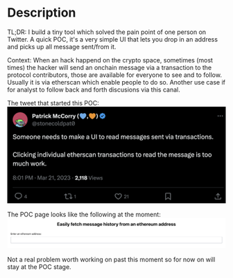 # Description
TL;DR: 
I build a tiny tool which solved the pain point of one person on Twitter.
A quick POC, it's a very simple UI that lets you drop in an address and picks up all message sent/from it.


Context:
When an hack happend on the crypto space, sometimes (most times) the hacker will send an onchain message via a transaction to the protocol contributors, those are available for everyone to see and to follow. Usually it is via etherscan which enable people to do so.
Another use case if for analyst to follow back and forth discusions via this canal.

The tweet that started this POC:
![alt text](https://github.com/JordaneJL/EthTranscribe/blob/main/public/EthTrascribe_Tweet.png?raw=true)

The POC page looks like the following at the moment:
![alt text](https://github.com/JordaneJL/EthTranscribe/blob/main/public/EthTranscribe_home.png?raw=true)

Not a real problem worth working on past this moment so for now on will stay at the POC stage.
